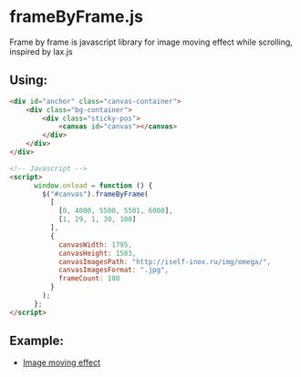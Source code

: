 # frameByFrame.js
Frame by frame is javascript library for image moving effect while scrolling, inspired by lax.js

## Using:
```html
<div id="anchor" class="canvas-container">
    <div class="bg-container">
        <div class="sticky-pos">
            <canvas id="canvas"></canvas>
        </div>
    </div>
</div>

<!-- Javascript -->
<script>
      window.onload = function () {
        $("#canvas").frameByFrame(
          [
            [0, 4000, 5500, 5501, 6000],
            [1, 29, 1, 30, 100]
          ],
          {
            canvasWidth: 1795,
            canvasHeight: 1583,
            canvasImagesPath: "http://iself-inox.ru/img/omega/",
            canvasImagesFormat: ".jpg",
            frameCount: 100
          }
        );
      };
</script>
```

## Example:
- [Image moving effect](https://codesandbox.io/s/musing-banzai-unhed)

